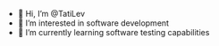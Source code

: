 - 👋 Hi, I’m @TatiLev
- 👀 I’m interested in software development
- 🌱 I’m currently learning software testing capabilities


<!---
TatiLev/TatiLev is a ✨ special ✨ repository because its `README.md` (this file) appears on your GitHub profile.
You can click the Preview link to take a look at your changes.
--->
